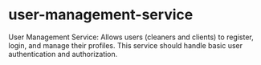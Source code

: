 # user-management-service
User Management Service: Allows users (cleaners and clients) to register, login, and manage their profiles. This service should handle basic user authentication and authorization.
